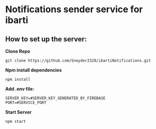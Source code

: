 # Notifications sender service for ibarti

## How to set up the server:
**Clone Repo**


    git clone https://github.com/Sneyder2328/ibartiNotifications.git


**Npm install dependencies**

    npm install

**Add .env file:**

    SERVER_KEY=#SERVER_KEY_GENERATED_BY_FIREBASE
    PORT=#SERVICE_PORT


**Start Server**

    npm start